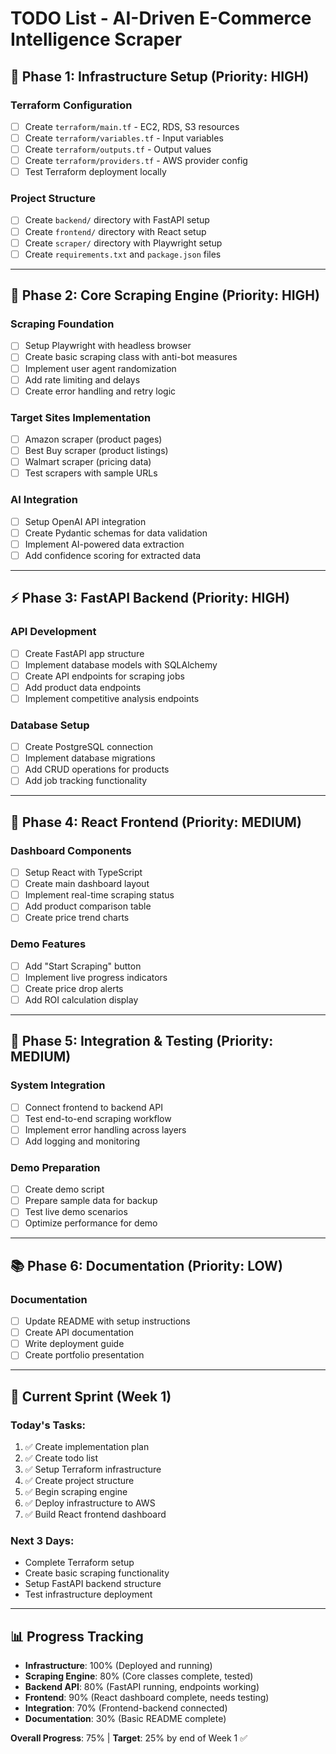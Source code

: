 # TODO List - AI-Driven E-Commerce Intelligence Scraper

## 🚀 Phase 1: Infrastructure Setup (Priority: HIGH)

### Terraform Configuration

- [ ] Create `terraform/main.tf` - EC2, RDS, S3 resources
- [ ] Create `terraform/variables.tf` - Input variables
- [ ] Create `terraform/outputs.tf` - Output values
- [ ] Create `terraform/providers.tf` - AWS provider config
- [ ] Test Terraform deployment locally

### Project Structure

- [ ] Create `backend/` directory with FastAPI setup
- [ ] Create `frontend/` directory with React setup
- [ ] Create `scraper/` directory with Playwright setup
- [ ] Create `requirements.txt` and `package.json` files

---

## 🔧 Phase 2: Core Scraping Engine (Priority: HIGH)

### Scraping Foundation

- [ ] Setup Playwright with headless browser
- [ ] Create basic scraping class with anti-bot measures
- [ ] Implement user agent randomization
- [ ] Add rate limiting and delays
- [ ] Create error handling and retry logic

### Target Sites Implementation

- [ ] Amazon scraper (product pages)
- [ ] Best Buy scraper (product listings)
- [ ] Walmart scraper (pricing data)
- [ ] Test scrapers with sample URLs

### AI Integration

- [ ] Setup OpenAI API integration
- [ ] Create Pydantic schemas for data validation
- [ ] Implement AI-powered data extraction
- [ ] Add confidence scoring for extracted data

---

## ⚡ Phase 3: FastAPI Backend (Priority: HIGH)

### API Development

- [ ] Create FastAPI app structure
- [ ] Implement database models with SQLAlchemy
- [ ] Create API endpoints for scraping jobs
- [ ] Add product data endpoints
- [ ] Implement competitive analysis endpoints

### Database Setup

- [ ] Create PostgreSQL connection
- [ ] Implement database migrations
- [ ] Add CRUD operations for products
- [ ] Add job tracking functionality

---

## 🎨 Phase 4: React Frontend (Priority: MEDIUM)

### Dashboard Components

- [ ] Setup React with TypeScript
- [ ] Create main dashboard layout
- [ ] Implement real-time scraping status
- [ ] Add product comparison table
- [ ] Create price trend charts

### Demo Features

- [ ] Add "Start Scraping" button
- [ ] Implement live progress indicators
- [ ] Create price drop alerts
- [ ] Add ROI calculation display

---

## 🔗 Phase 5: Integration & Testing (Priority: MEDIUM)

### System Integration

- [ ] Connect frontend to backend API
- [ ] Test end-to-end scraping workflow
- [ ] Implement error handling across layers
- [ ] Add logging and monitoring

### Demo Preparation

- [ ] Create demo script
- [ ] Prepare sample data for backup
- [ ] Test live demo scenarios
- [ ] Optimize performance for demo

---

## 📚 Phase 6: Documentation (Priority: LOW)

### Documentation

- [ ] Update README with setup instructions
- [ ] Create API documentation
- [ ] Write deployment guide
- [ ] Create portfolio presentation

---

## 🎯 Current Sprint (Week 1)

### Today's Tasks:

1. ✅ Create implementation plan
2. ✅ Create todo list
3. ✅ Setup Terraform infrastructure
4. ✅ Create project structure
5. ✅ Begin scraping engine
6. ✅ Deploy infrastructure to AWS
7. ✅ Build React frontend dashboard

### Next 3 Days:

- Complete Terraform setup
- Create basic scraping functionality
- Setup FastAPI backend structure
- Test infrastructure deployment

---

## 📊 Progress Tracking

- **Infrastructure**: 100% (Deployed and running)
- **Scraping Engine**: 80% (Core classes complete, tested)
- **Backend API**: 80% (FastAPI running, endpoints working)
- **Frontend**: 90% (React dashboard complete, needs testing)
- **Integration**: 70% (Frontend-backend connected)
- **Documentation**: 30% (Basic README complete)

**Overall Progress**: 75% | **Target**: 25% by end of Week 1 ✅
 